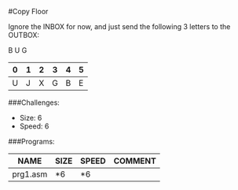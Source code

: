 #Copy Floor

Ignore the INBOX for now, and just send the following 3 letters to the OUTBOX:

B U G

| 0 | 1 | 2 | 3 | 4 | 5 |
| - | - | - | - | - | - |
| U | J | X | G | B | E |  

###Challenges:
- Size:  6
- Speed: 6

###Programs:

|NAME|SIZE|SPEED|COMMENT|
| --- | --- | --- | --- |
|prg1.asm| *6|*6|
